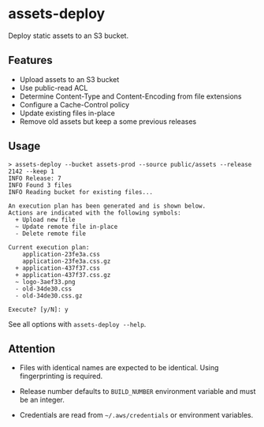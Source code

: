 # assets-deploy

Deploy static assets to an S3 bucket.

## Features

* Upload assets to an S3 bucket
* Use public-read ACL
* Determine Content-Type and Content-Encoding from file extensions
* Configure a Cache-Control policy
* Update existing files in-place
* Remove old assets but keep a some previous releases

## Usage

```
> assets-deploy --bucket assets-prod --source public/assets --release 2142 --keep 1
INFO Release: 7
INFO Found 3 files
INFO Reading bucket for existing files...

An execution plan has been generated and is shown below.
Actions are indicated with the following symbols:
  + Upload new file
  ~ Update remote file in-place
  - Delete remote file

Current execution plan:
    application-23fe3a.css
    application-23fe3a.css.gz
  + application-437f37.css
  + application-437f37.css.gz
  ~ logo-3aef33.png
  - old-34de30.css
  - old-34de30.css.gz

Execute? [y/N]: y

```

See all options with `assets-deploy --help`.

## Attention

* Files with identical names are expected to be identical. Using fingerprinting is required.

* Release number defaults to `BUILD_NUMBER` environment variable and must be an integer.

* Credentials are read from `~/.aws/credentials` or environment variables.
